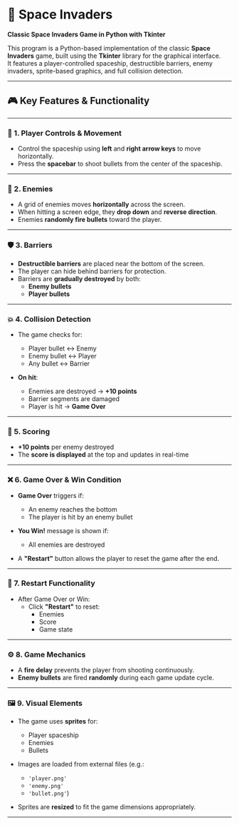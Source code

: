 # 👾 Space Invaders

**Classic Space Invaders Game in Python with Tkinter**

This program is a Python-based implementation of the classic **Space Invaders** game, built using the **Tkinter** library for the graphical interface.  
It features a player-controlled spaceship, destructible barriers, enemy invaders, sprite-based graphics, and full collision detection.

---

## 🎮 Key Features & Functionality

---

### 🚀 1. Player Controls & Movement

- Control the spaceship using **left** and **right arrow keys** to move horizontally.
- Press the **spacebar** to shoot bullets from the center of the spaceship.

---

### 👾 2. Enemies

- A grid of enemies moves **horizontally** across the screen.
- When hitting a screen edge, they **drop down** and **reverse direction**.
- Enemies **randomly fire bullets** toward the player.

---

### 🛡️ 3. Barriers

- **Destructible barriers** are placed near the bottom of the screen.
- The player can hide behind barriers for protection.
- Barriers are **gradually destroyed** by both:
  - **Enemy bullets**
  - **Player bullets**

---

### 💥 4. Collision Detection

- The game checks for:
  - Player bullet ↔ Enemy
  - Enemy bullet ↔ Player
  - Any bullet ↔ Barrier

- **On hit**:
  - Enemies are destroyed → **+10 points**
  - Barrier segments are damaged
  - Player is hit → **Game Over**

---

### 🧮 5. Scoring

- **+10 points** per enemy destroyed
- The **score is displayed** at the top and updates in real-time

---

### ❌ 6. Game Over & Win Condition

- **Game Over** triggers if:
  - An enemy reaches the bottom
  - The player is hit by an enemy bullet

- **You Win!** message is shown if:
  - All enemies are destroyed

- A **"Restart"** button allows the player to reset the game after the end.

---

### 🔁 7. Restart Functionality

- After Game Over or Win:
  - Click **"Restart"** to reset:
    - Enemies
    - Score
    - Game state

---

### ⚙️ 8. Game Mechanics

- A **fire delay** prevents the player from shooting continuously.
- **Enemy bullets** are fired **randomly** during each game update cycle.

---

### 🖼️ 9. Visual Elements

- The game uses **sprites** for:
  - Player spaceship
  - Enemies
  - Bullets

- Images are loaded from external files (e.g.:
  - `'player.png'`
  - `'enemy.png'`
  - `'bullet.png'`)

- Sprites are **resized** to fit the game dimensions appropriately.

---
